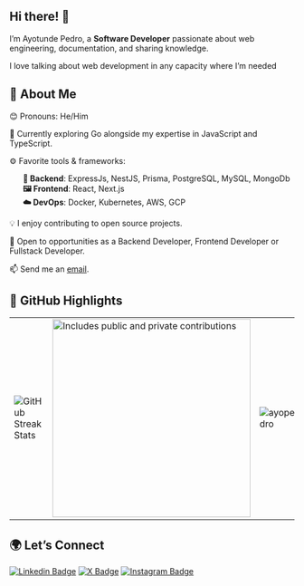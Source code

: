 ## Hi there! 👋

<p>I’m Ayotunde Pedro, a <strong>Software Developer</strong> passionate about web engineering, documentation, and sharing knowledge.</p>
<p>I love talking about web development in any capacity where I’m needed</p>

## 🚀 About Me
  <p>😊 Pronouns: He/Him</p>
	<p>🌱 Currently exploring Go alongside my expertise in JavaScript and TypeScript.</p>
	<p>⚙️ Favorite tools & frameworks:</p>
  <ul style="list-style-type: none;">
  	<li>
      <strong>🔐 Backend</strong>: ExpressJs, NestJS, Prisma, PostgreSQL, MySQL, MongoDb
    </li>
  	<li>
      <strong>🖼️ Frontend</strong>: React, Next.js
    </li>
  	<li>
      <strong>☁️ DevOps</strong>: Docker, Kubernetes, AWS, GCP
    </li>
  </ul>
	<p>💡 I enjoy contributing to open source projects.</p>
	<p>💼 Open to opportunities as a Backend Developer, Frontend Developer or Fullstack Developer.</p>
	<p>📫 Send me an <a href="mailto:ayopedro2012@gmail.com">email</a>.</p>

## 🌟 GitHub Highlights
<table>
  <tr>
    <td>
      <img src="https://github-readme-streak-stats.herokuapp.com/?user=ayopedro" alt="GitHub Streak Stats" />
    </td>
    <td>
      <a href="https://www.github.com/ayopedro">  
        <img src="https://api.vaunt.dev/v1/github/entities/ayopedro/contributions?format=svg&private=true" width="350" title="Includes public and private contributions" />  
      </a> 
    </td>
    <td>
		<img src="https://github-readme-stats.vercel.app/api/top-langs?username=ayopedro&hide=shell&langs_count=8&layout=compact&show_icons=true" alt="ayopedro" />
	</td>
  </tr>
</table>


## 🌍 Let’s Connect
[![Linkedin Badge](https://img.shields.io/badge/-ayotundepedro-blue?style=for-the-badge&logo=Linkedin&logoColor=white&link=https://www.linkedin.com/in/ayotundepedro)](https://www.linkedin.com/in/ayotundepedro) [![X Badge](https://img.shields.io/badge/-@_ayopedro-000000?style=for-the-badge&logo=x&logoColor=white&link=https://x.com/_ayopedro)](https://x.com/_ayopedro) [![Instagram Badge](https://img.shields.io/badge/-@_ayopedro-c13584?style=for-the-badge&logo=instagram&logoColor=white&link=https://instagram.com/_ayopedro)](https://instagram.com/_ayopedro)
